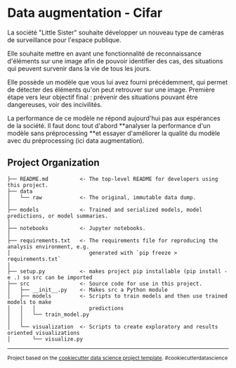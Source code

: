 Data augmentation - Cifar
==============================

La société "Little Sister" souhaite développer un nouveau type de caméras de surveillance pour l'espace publique.

Elle souhaite mettre en avant une fonctionnalité de reconnaissance d'éléments sur une image afin de pouvoir identifier des cas, des situations qui peuvent survenir dans la vie de tous les jours.

Elle possède un modèle que vous lui avez fourni précédemment, qui permet de détecter des éléments qu'on peut retrouver sur une image. Première étape vers leur objectif final : prévenir des situations pouvant être dangereuses, voir des incivilités.

La performance de ce modèle ne répond aujourd'hui pas aux espérances de la société. Il faut donc tout d'abord **analyser la performance d'un modèle sans préprocessing **et essayer d'améliorer la qualité du modèle avec du préprocessing (ici data augmentation).

Project Organization
------------

    ├── README.md          <- The top-level README for developers using this project.
    ├── data
    │   └── raw            <- The original, immutable data dump.
    │
    ├── models             <- Trained and serialized models, model predictions, or model summaries.
    │
    ├── notebooks          <- Jupyter notebooks.
    │
    ├── requirements.txt   <- The requirements file for reproducing the analysis environment, e.g.
    │                         generated with `pip freeze > requirements.txt`
    │
    ├── setup.py           <- makes project pip installable (pip install -e .) so src can be imported
    ├── src                <- Source code for use in this project.
    │   ├── __init__.py    <- Makes src a Python module
    │   ├── models         <- Scripts to train models and then use trained models to make
    │   │   │                 predictions
    │   │   └── train_model.py
    │   │
    │   └── visualization  <- Scripts to create exploratory and results oriented visualizations
    │       └── visualize.py



--------

<p><small>Project based on the <a target="_blank" href="https://drivendata.github.io/cookiecutter-data-science/">cookiecutter data science project template</a>. #cookiecutterdatascience</small></p>
